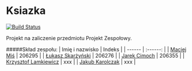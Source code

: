 Ksiazka
=======
[![Build Status](https://magnum.travis-ci.com/MacMisDev/Ksiazka.svg?token=wPyCvNqNkwPFcSsA8x84&branch=master)](https://magnum.travis-ci.com/MacMisDev/Ksiazka)

Projekt na zaliczenie przedmiotu Projekt Zespołowy.

#####Skład zespołu:
| Imię i nazwisko | Indeks |
| ------ | :------: |
|  [Maciej Miś](https://github.com/MacMisDev)  |  206295  |
|  [Łukasz Skarżyński](https://github.com/LukSkarDev)  |  206276  |
|  [Jarek Cimoch](https://github.com/jcimoch)  |  206355  |
|  [Krzysztof Lamkiewicz](https://github.com/KLamkiewicz)  |  xxx  |
|  [Jakub Karolczak](https://github.com/Taureli)  |  xxx  |